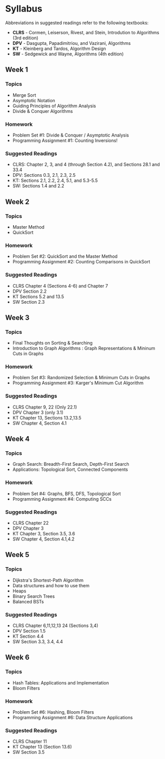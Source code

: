 # Syllabus

Abbreviations in suggested readings refer to the following textbooks:

* **CLRS** - Cormen, Leiserson, Rivest, and Stein, Introdution to Algorithms (3rd edition)
* **DPV** - Dasgupta, Papadimitriou, and Vazirani, Algorithms
* **KT** - Kleinberg and Tardos, Algorithm Design
* **SW** - Sedgewick and Wayne, Algorithms (4th edition)


## Week 1


### Topics

* Merge Sort
* Asymptotic Notation
* Guiding Principles of Algorithm Analysis
* Divide & Conquer Algorithms
 

### Homework

* Problem Set #1: Divide & Conquer / Asymptotic Analysis
* Programming Assignment #1: Counting Inversions!
 

### Suggested Readings

* CLRS: Chapter 2, 3, and 4 (through Section 4.2), and Sections 28.1 and 33.4
* DPV: Sections 0.3, 2.1, 2.3, 2.5
* KT: Sections 2.1, 2.2, 2.4, 5.1, and 5.3-5.5
* SW: Sections 1.4 and 2.2


## Week 2


### Topics

* Master Method
* QuickSort
 

### Homework

* Problem Set #2: QuickSort and the Master Method
* Programming Assignment #2: Counting Comparisons in QuickSort

 
### Suggested Readings

* CLRS Chapter 4 (Sections 4-6) and Chapter 7
* DPV Section 2.2
* KT Sections 5.2 and 13.5
* SW Section 2.3


## Week 3


### Topics

* Final Thoughts on Sorting & Searching
* Introduction to Graph Algorithms : Graph Representations & Mininum Cuts in Graphs


### Homework

* Problem Set #3: Randomized Selection & Minimum Cuts in Graphs
* Programming Assignment #3: Karger's Minimum Cut Algorithm


### Suggested Readings

* CLRS Chapter 9, 22 (Only 22.1)
* DPV Chapter 3 (only 3.1)
* KT Chapter 13, Sections 13.2,13.5
* SW Chapter 4, Section 4.1


## Week 4


### Topics

* Graph Search: Breadth-First Search, Depth-First Search
* Applications: Topological Sort, Connected Components


### Homework

* Problem Set #4: Graphs, BFS, DFS, Topological Sort
* Programming Assignment #4: Computing SCCs


### Suggested Readings

* CLRS Chapter 22
* DPV Chapter 3
* KT Chapter 3, Section 3.5, 3.6
* SW Chapter 4, Section 4.1,4.2


## Week 5


### Topics

* Dijkstra's Shortest-Path Algorithm
* Data structures and how to use them
* Heaps
* Binary Search Trees
* Balanced BSTs


### Suggested Readings

* CLRS Chapter 6,11,12,13 24 (Sections 3,4)
* DPV Section 1.5
* KT Section 4.4
* SW Section 3.3, 3.4, 4.4


## Week 6


### Topics

* Hash Tables: Applications and Implementation
* Bloom Filters


### Homework

* Problem Set #6: Hashing, Bloom Filters
* Programming Assignment #6: Data Structure Applications


### Suggested Readings

* CLRS Chapter 11
* KT Chapter 13 (Section 13.6)
* SW Section 3.5

